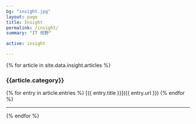 ```yaml
---
bg: "insight.jpg"
layout: page
title: Insight
permalink: /insight/
summary: "IT 视野"

active: insight

---
```



{% for article in site.data.insight.articles %}

###  {{article.category}}
{% for entry in article.entries %}
[{{ entry.title }}]({{ entry.url }})
{% endfor %}

---

{% endfor %}

